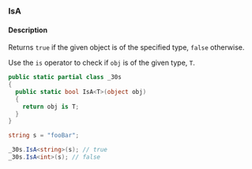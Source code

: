 ### IsA

#### Description
Returns `true` if the given object is of the specified type, `false` otherwise.

Use the `is` operator to check if `obj` is of the given type, `T`.

```csharp
public static partial class _30s 
{
  public static bool IsA<T>(object obj) 
  {
    return obj is T;
  }
}
```

```csharp
string s = "fooBar";

_30s.IsA<string>(s); // true
_30s.IsA<int>(s); // false
```
